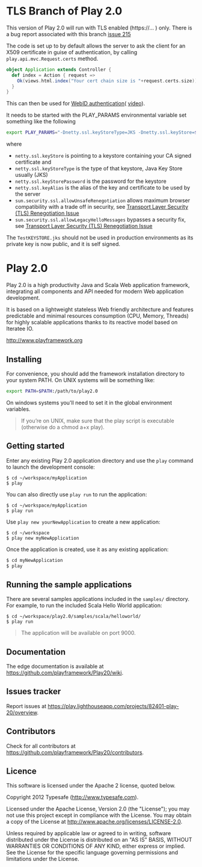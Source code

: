 # TLS Branch of Play 2.0

This version of Play 2.0 will run with TLS enabled (https://... ) only. 
There is a bug report associated with this branch [issue 215](https://play.lighthouseapp.com/projects/82401-play-20/tickets/215-tls-https-support-in-play-20)

The code is set up to by default allows the server to ask
the client for an X509 certificate in guise of authentication, by calling `play.api.mvc.Request.certs` method.

```scala
object Application extends Controller {
  def index = Action { request =>
    Ok(views.html.index("Your cert chain size is "+request.certs.size))
  }
}
```
This can then be used for [WebID authentication](http://webid.info/spec/)( [video](http://webid.info/)). 

It needs to be started with the PLAY_PARAMS environmental variable set something like the following

```bash
export PLAY_PARAMS="-Dnetty.ssl.keyStoreType=JKS -Dnetty.ssl.keyStore=$PLAY_HOME/TestKEYSTORE.jks -Dnetty.ssl.keyStorePassword=secret -Dnetty.ssl.keyAlias=selfsigned -Dsun.security.ssl.allowUnsafeRenegotiation=true -Dsun.security.ssl.allowLegacyHelloMessages=true" 
``` 

where 
* `netty.ssl.keyStore` is pointing to a keystore containing your CA signed certificate and  
* `netty.ssl.keyStoreType` is the type of that keystore, Java Key Store usually (JKS)
* `netty.ssl.keyStorePassword` is the password for the keystore 
* `netty.ssl.keyAlias` is the alias of the key and certificate to be used by the server 
* `sun.security.ssl.allowUnsafeRenegotiation` allows maximum browser compatibility with a trade off in security, see [Transport Layer Security (TLS) Renegotiation Issue](http://docs.oracle.com/javase/7/docs/technotes/guides/security/jsse/JSSERefGuide.html#tlsRenegotiation)
* `sun.security.ssl.allowLegacyHelloMessages` bypasses a security fix, see [Transport Layer Security (TLS) Renegotiation Issue](http://docs.oracle.com/javase/7/docs/technotes/guides/security/jsse/JSSERefGuide.html#tlsRenegotiation)

The `TestKEYSTORE.jks` should not be used in production environments as its private key is now public, and it is self signed.


# Play 2.0 

Play 2.0 is a high productivity Java and Scala Web application framework, integrating all components and API needed for modern Web application development. 

It is based on a lightweight stateless Web friendly architecture and features predictable and minimal resources consumption (CPU, Memory, Threads) for highly scalable applications thanks to its reactive model based on Iteratee IO.

http://www.playframework.org

## Installing

For convenience, you should add the framework installation directory to your system PATH. On UNIX systems will be something like:

```bash
export PATH=$PATH:/path/to/play2.0
```

On windows systems you'll need to set it in the global environment variables.

> If you’re on UNIX, make sure that the play script is executable (otherwise do a chmod a+x play).

## Getting started

Enter any existing Play 2.0 application directory and use the `play` command to launch the development console:

```
$ cd ~/workspace/myApplication
$ play
```

You can also directly use `play run` to run the application:

```
$ cd ~/workspace/myApplication
$ play run
```

Use `play new yourNewApplication` to create a new application:

```
$ cd ~/workspace
$ play new myNewApplication
```

Once the application is created, use it as any existing application:

```bash
$ cd myNewApplication
$ play
```

## Running the sample applications

There are several samples applications included in the `samples/` directory. For example, to run the included Scala Hello World application:

```
$ cd ~/workspace/play2.0/samples/scala/helloworld/
$ play run
```
> The application will be available on port 9000.

## Documentation

The edge documentation is available at https://github.com/playframework/Play20/wiki.

## Issues tracker

Report issues at https://play.lighthouseapp.com/projects/82401-play-20/overview.

## Contributors

Check for all contributors at https://github.com/playframework/Play20/contributors.

## Licence

This software is licensed under the Apache 2 license, quoted below.

Copyright 2012 Typesafe (http://www.typesafe.com).

Licensed under the Apache License, Version 2.0 (the "License"); you may not use this project except in compliance with the License. You may obtain a copy of the License at http://www.apache.org/licenses/LICENSE-2.0.

Unless required by applicable law or agreed to in writing, software distributed under the License is distributed on an "AS IS" BASIS, WITHOUT WARRANTIES OR CONDITIONS OF ANY KIND, either express or implied. See the License for the specific language governing permissions and limitations under the License.

